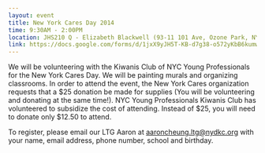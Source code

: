 ```yaml
---
layout: event
title: New York Cares Day 2014
time: 9:30AM - 2:00PM
location: JHS210 Q - Elizabeth Blackwell (93-11 101 Ave, Ozone Park, NY 11416)
link: https://docs.google.com/forms/d/1jxX9yJH5T-KB-d7g38-o572yKbB6kumw_8D247JiNsg/viewform
---
```

We will be volunteering with the Kiwanis Club of NYC Young Professionals for the New York Cares Day. We will be painting murals and organizing classrooms. In order to attend the event, the New York Cares organization requests that a $25 donation be made for supplies (You will be volunteering and donating at the same time!). NYC Young Professionals Kiwanis Club has volunteered to subsidize the cost of attending. Instead of $25, you will need to donate only $12.50 to attend.

To register, please email our LTG Aaron at aaroncheung.ltg@nydkc.org with your name, email address, phone number, school and birthday.